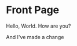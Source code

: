 Front Page
========================================================

Hello, World. How are you? 

And I've made a change 
